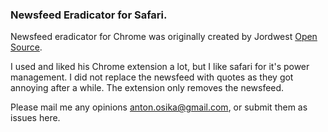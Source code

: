 ### Newsfeed Eradicator for Safari.
Newsfeed eradicator for Chrome was originally created by Jordwest [Open Source](https://github.com/jordwest/news-feed-eradicator). 

I used and liked his Chrome extension a lot, but I like safari for it's power management. I did not replace the newsfeed with quotes as they got annoying after a while. The extension only removes the newsfeed.

Please mail me any opinions anton.osika@gmail.com, or submit them as issues here.
